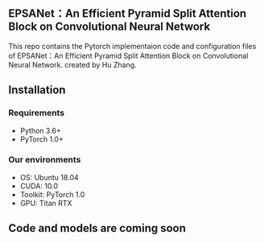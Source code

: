 ## EPSANet：An Efficient Pyramid Split Attention Block on Convolutional Neural Network

This repo contains the Pytorch implementaion code and configuration files of EPSANet：An Efficient Pyramid Split Attention Block on Convolutional Neural Network. created by Hu Zhang.

## Installation

### Requirements

- Python 3.6+
- PyTorch 1.0+

### Our environments

- OS: Ubuntu 18.04
- CUDA: 10.0
- Toolkit: PyTorch 1.0
- GPU: Titan RTX

## Code and models are coming soon
